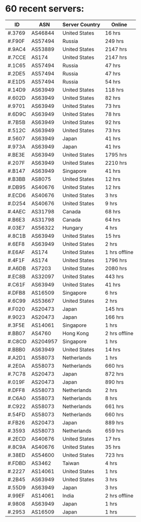 # 60 recent servers:

| ID | ASN | Server Country | Online |
| ------ | ------ | ------ | ------ |
| #.3769 | AS46844 | United States | 16 hrs |
| #.F90F | AS57494 | Russia | 249 hrs |
| #.9AC4 | AS53889 | United States | 2147 hrs |
| #.7CCE | AS174 | United States | 2147 hrs |
| #.1C65 | AS57494 | Russia | 47 hrs |
| #.2DE5 | AS57494 | Russia | 47 hrs |
| #.E1D5 | AS57494 | Russia | 54 hrs |
| #.14D9 | AS63949 | United States | 118 hrs |
| #.602D | AS63949 | United States | 82 hrs |
| #.9701 | AS63949 | United States | 73 hrs |
| #.6D9C | AS63949 | United States | 78 hrs |
| #.7B5B | AS63949 | United States | 92 hrs |
| #.512C | AS63949 | United States | 73 hrs |
| #.5607 | AS63949 | Japan | 41 hrs |
| #.973A | AS63949 | Japan | 41 hrs |
| #.BE3E | AS63949 | United States | 1795 hrs |
| #.207F | AS63949 | United States | 2210 hrs |
| #.B147 | AS63949 | Singapore | 41 hrs |
| #.B3BB | AS8075 | United States | 12 hrs |
| #.DB95 | AS40676 | United States | 12 hrs |
| #.ECD6 | AS40676 | United States | 3 hrs |
| #.D254 | AS40676 | United States | 9 hrs |
| #.4AEC | AS31798 | Canada | 68 hrs |
| #.B6E3 | AS31798 | Canada | 64 hrs |
| #.03E7 | AS56322 | Hungary | 4 hrs |
| #.8C1B | AS63949 | United States | 15 hrs |
| #.6EF8 | AS63949 | United States | 2 hrs |
| #.E6AF | AS174 | United States | 1 hrs offline |
| #.4F1F | AS174 | United States | 1796 hrs |
| #.A6DB | AS7203 | United States | 2080 hrs |
| #.EC8B | AS32097 | United States | 443 hrs |
| #.C61F | AS63949 | United States | 41 hrs |
| #.DFB8 | AS16509 | Singapore | 6 hrs |
| #.6C99 | AS53667 | United States | 2 hrs |
| #.F020 | AS20473 | Japan | 145 hrs |
| #.9023 | AS20473 | Japan | 166 hrs |
| #.3F5E | AS14061 | Singapore | 1 hrs |
| #.BB07 | AS4760 | Hong Kong | 2 hrs offline |
| #.C8CD | AS204957 | Singapore | 1 hrs |
| #.BBB0 | AS63949 | United States | 14 hrs |
| #.A2D1 | AS58073 | Netherlands | 1 hrs |
| #.2E0A | AS58073 | Netherlands | 660 hrs |
| #.7C78 | AS20473 | Japan | 872 hrs |
| #.019F | AS20473 | Japan | 890 hrs |
| #.DFF8 | AS58073 | Netherlands | 2 hrs |
| #.C6A0 | AS58073 | Netherlands | 8 hrs |
| #.C922 | AS58073 | Netherlands | 661 hrs |
| #.54FD | AS58073 | Netherlands | 660 hrs |
| #.FB26 | AS20473 | Japan | 889 hrs |
| #.3593 | AS58073 | Netherlands | 659 hrs |
| #.2ECD | AS40676 | United States | 17 hrs |
| #.8C9A | AS40676 | United States | 35 hrs |
| #.38ED | AS54600 | United States | 723 hrs |
| #.FDBD | AS3462 | Taiwan | 4 hrs |
| #.2227 | AS14061 | United States | 1 hrs |
| #.2B45 | AS63949 | United States | 3 hrs |
| #.55D9 | AS63949 | Japan | 3 hrs |
| #.99EF | AS14061 | India | 2 hrs offline |
| #.9808 | AS63949 | Japan | 1 hrs |
| #.2953 | AS16509 | Japan | 1 hrs |

